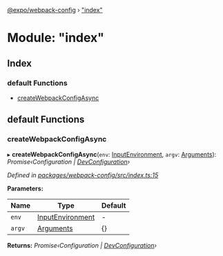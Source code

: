 [@expo/webpack-config](../README.md) › ["index"](_index_.md)

# Module: "index"

## Index

### default Functions

* [createWebpackConfigAsync](_index_.md#createwebpackconfigasync)

## default Functions

###  createWebpackConfigAsync

▸ **createWebpackConfigAsync**(`env`: [InputEnvironment](_types_.md#inputenvironment), `argv`: [Arguments](../interfaces/_types_.arguments.md)): *Promise‹Configuration | [DevConfiguration](../interfaces/_types_.devconfiguration.md)›*

*Defined in [packages/webpack-config/src/index.ts:15](https://github.com/expo/expo-cli/blob/bafc13a2/packages/webpack-config/src/index.ts#L15)*

**Parameters:**

Name | Type | Default |
------ | ------ | ------ |
`env` | [InputEnvironment](_types_.md#inputenvironment) | - |
`argv` | [Arguments](../interfaces/_types_.arguments.md) | {} |

**Returns:** *Promise‹Configuration | [DevConfiguration](../interfaces/_types_.devconfiguration.md)›*
